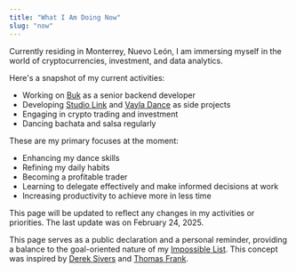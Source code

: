 ```yaml
---
title: "What I Am Doing Now"
slug: "now"
---
```


Currently residing in Monterrey, Nuevo León, I am immersing myself in the world of cryptocurrencies, investment, and data analytics.

Here's a snapshot of my current activities:

- Working on [Buk](https://www.buk.cl/) as a senior backend developer
- Developing [Studio Link](https://studiolink.online/) and [Vayla Dance](https://vayla.dance/) as side projects
- Engaging in crypto trading and investment
- Dancing bachata and salsa regularly

These are my primary focuses at the moment:

- Enhancing my dance skills
- Refining my daily habits
- Becoming a profitable trader
- Learning to delegate effectively and make informed decisions at work
- Increasing productivity to achieve more in less time

This page will be updated to reflect any changes in my activities or priorities. The last update was on February 24, 2025.

This page serves as a public declaration and a personal reminder, providing a balance to the goal-oriented nature of my [Impossible List](/now/). This concept was inspired by [Derek Sivers](https://sivers.org/now) and [Thomas Frank](https://collegeinfogeek.com/now/).
